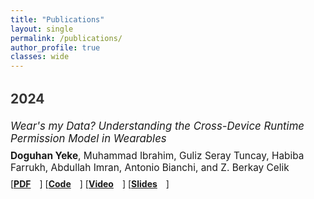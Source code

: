 ```yaml
---
title: "Publications"
layout: single
permalink: /publications/
author_profile: true
classes: wide
---
```


<style>
.page__content {
    font-size: 1.1em;
}

.publication-year {
    font-size: 1.5em;
    font-weight: bold;
    margin-top: 1.5em;
    margin-bottom: 1em;
    color: #333;
}

.publication-title {
    font-size: 1.2em;
    font-style: italic;
    margin-bottom: 0.5em;
}

.publication-authors {
    font-size: 1.1em;
    margin-bottom: 0.5em;
}

.publication-links {
    margin-bottom: 2em;
}

.publication-links a {
    margin-right: 1em;
    font-weight: bold;
}
</style>

<div class="publication-year">2024</div>

<div class="publication-title">
Wear's my Data? Understanding the Cross-Device Runtime Permission Model in Wearables
</div>

<div class="publication-authors">
<strong>Doguhan Yeke</strong>, Muhammad Ibrahim, Guliz Seray Tuncay, Habiba Farrukh, Abdullah Imran, Antonio Bianchi, and Z. Berkay Celik
</div>

<div class="publication-links">
[<a href="https://research.google/pubs/wears-my-data-understanding-the-cross-device-runtime-permission-model-in-wearables/">PDF</a>]
[<a href="#">Code</a>]
[<a href="#">Video</a>]
[<a href="#">Slides</a>]
</div>